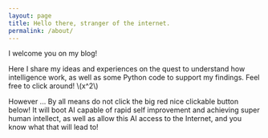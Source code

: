 ```yaml
---
layout: page
title: Hello there, stranger of the internet.
permalink: /about/
---
```


I welcome you on my blog! 

Here I share my ideas and experiences on the quest to understand how intelligence work, as well as some Python code to support my findings. Feel free to click around! \\(x^2\\)

However ... By all means do not click the big red nice clickable button below! It will boot AI capable of rapid self improvement and achieving super human intellect, as well as allow this AI access to the Internet, and you know what that will lead to!
